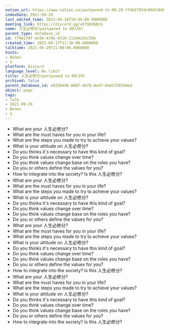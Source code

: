 ```yaml
---
notion_url: https://www.notion.so/postponed-to-09-29-ff4b279fdc0947db9f20213442d3c59b
indexDate: 2021-09-29
last_edited_time: 2023-09-18T10:49:00.0000000
meeting_link: https://discord.gg/vE7QUXGDnS
name: 人生必修分(postponed to 09/29)
parent_type: database_id
id: ff4b279f-dc09-47db-9f20-213442d3c59b
created_time: 2021-09-17T11:38:00.0000000
talktime: 2021-09-29T21:00:00.0000000
hosts:
- Bones
- π
platform: Discord
language_level: No limit
title: 人生必修分(postponed to 09/29)
archived: false
parent_database_id: e9339446-880f-4ef0-8ad7-8ad1f507dded
object: page
tags:
- Talk
- 2021-09-29
- Bones
- π
---
```



   - What are your 人生必修分?
   - What are the must haves for you in your life?
   - What are the steps you made to try to achieve your values?
   - What is your attitude on 人生必修分?
   - Do you thinks it's necessary to have this kind of goal?
   - Do you think values change over time?
   - Do you think values change base on the roles you have?
   - Do you or others define the values for you?
   - How to integrate into the society? Is this 人生必修分?
   - What are your 人生必修分?
   - What are the must haves for you in your life?
   - What are the steps you made to try to achieve your values?
   - What is your attitude on 人生必修分?
   - Do you thinks it's necessary to have this kind of goal?
   - Do you think values change over time?
   - Do you think values change base on the roles you have?
   - Do you or others define the values for you?
   - What are your 人生必修分?
   - What are the must haves for you in your life?
   - What are the steps you made to try to achieve your values?
   - What is your attitude on 人生必修分?
   - Do you thinks it's necessary to have this kind of goal?
   - Do you think values change over time?
   - Do you think values change base on the roles you have?
   - Do you or others define the values for you?
   - How to integrate into the society? Is this 人生必修分?
   - What are your 人生必修分?
   - What are the must haves for you in your life?
   - What are the steps you made to try to achieve your values?
   - What is your attitude on 人生必修分?
   - Do you thinks it's necessary to have this kind of goal?
   - Do you think values change over time?
   - Do you think values change base on the roles you have?
   - Do you or others define the values for you?
   - How to integrate into the society? Is this 人生必修分?









